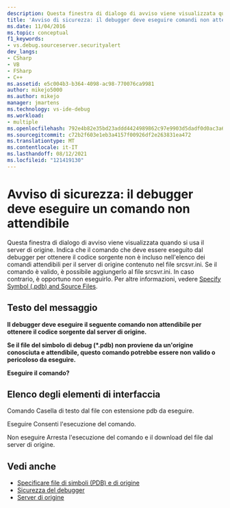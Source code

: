 ```yaml
---
description: Questa finestra di dialogo di avviso viene visualizzata quando si usa il server di origine.
title: 'Avviso di sicurezza: il debugger deve eseguire comandi non attendibili | Microsoft Docs'
ms.date: 11/04/2016
ms.topic: conceptual
f1_keywords:
- vs.debug.sourceserver.securityalert
dev_langs:
- CSharp
- VB
- FSharp
- C++
ms.assetid: e5c004b3-b364-4098-ac98-770076ca9981
author: mikejo5000
ms.author: mikejo
manager: jmartens
ms.technology: vs-ide-debug
ms.workload:
- multiple
ms.openlocfilehash: 792e4b82e35bd23addd4424989862c97e9903d5dadf0d0ac3a60d52e8bd800a4
ms.sourcegitcommit: c72b2f603e1eb3a4157f00926df2e263831ea472
ms.translationtype: MT
ms.contentlocale: it-IT
ms.lasthandoff: 08/12/2021
ms.locfileid: "121419130"
---
```

# <a name="security-warning-debugger-must-execute-untrusted-command"></a>Avviso di sicurezza: il debugger deve eseguire un comando non attendibile
Questa finestra di dialogo di avviso viene visualizzata quando si usa il server di origine. Indica che il comando che deve essere eseguito dal debugger per ottenere il codice sorgente non è incluso nell'elenco dei comandi attendibili per il server di origine contenuto nel file srcsvr.ini. Se il comando è valido, è possibile aggiungerlo al file srcsvr.ini. In caso contrario, è opportuno non eseguirlo. Per altre informazioni, vedere [Specify Symbol (.pdb) and Source Files](../debugger/specify-symbol-dot-pdb-and-source-files-in-the-visual-studio-debugger.md).

## <a name="message-text"></a>Testo del messaggio
 **Il debugger deve eseguire il seguente comando non attendibile per ottenere il codice sorgente dal server di origine.**

 **Se il file del simbolo di debug (\*.pdb) non proviene da un'origine conosciuta e attendibile, questo comando potrebbe essere non valido o pericoloso da eseguire.**

 **Eseguire il comando?**

## <a name="uielement-list"></a>Elenco degli elementi di interfaccia
 Comando Casella di testo dal file con estensione pdb da eseguire.

 Eseguire Consenti l'esecuzione del comando.

 Non eseguire Arresta l'esecuzione del comando e il download del file dal server di origine.

## <a name="see-also"></a>Vedi anche
- [Specificare file di simboli (PDB) e di origine](../debugger/specify-symbol-dot-pdb-and-source-files-in-the-visual-studio-debugger.md)
- [Sicurezza del debugger](../debugger/debugger-security.md)
- [Server di origine](/windows/desktop/Debug/source-server-and-source-indexing)
